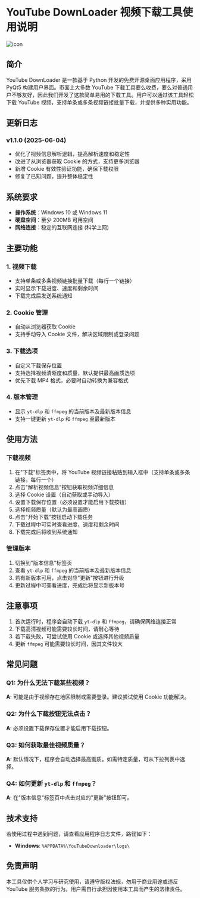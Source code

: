 # YouTube DownLoader 视频下载工具使用说明

![icon](https://cdn.jsdelivr.net/gh/hwangzhun/youtube_downloader@main/resources/icons/app_icon.png "YouTube DownLoader")

## 简介

YouTube DownLoader 是一款基于 Python 开发的免费开源桌面应用程序，采用 PyQt5 构建用户界面。市面上大多数 YouTube 下载工具要么收费，要么对普通用户不够友好，因此我们开发了这款简单易用的下载工具。用户可以通过该工具轻松下载 YouTube 视频，支持单条或多条视频链接批量下载，并提供多种实用功能。

## 更新日志

### v1.1.0 (2025-06-04)
- 优化了视频信息解析逻辑，提高解析速度和稳定性
- 改进了从浏览器获取 Cookie 的方式，支持更多浏览器
- 新增 Cookie 有效性验证功能，确保下载权限
- 修复了已知问题，提升整体稳定性

## 系统要求

- **操作系统**：Windows 10 或 Windows 11  
- **硬盘空间**：至少 200MB 可用空间  
- **网络连接**：稳定的互联网连接  (科学上网)

## 主要功能

### 1. 视频下载
- 支持单条或多条视频链接批量下载（每行一个链接）
- 实时显示下载进度、速度和剩余时间
- 下载完成后发送系统通知

### 2. Cookie 管理
- 自动从浏览器获取 Cookie
- 支持手动导入 Cookie 文件，解决区域限制或登录问题

### 3. 下载选项
- 自定义下载保存位置
- 支持选择视频清晰度和质量，默认提供最高画质选项
- 优先下载 MP4 格式，必要时自动转换为兼容格式

### 4. 版本管理
- 显示 `yt-dlp` 和 `ffmpeg` 的当前版本及最新版本信息
- 支持一键更新 `yt-dlp` 和 `ffmpeg` 至最新版本

## 使用方法

### 下载视频
1. 在"下载"标签页中，将 YouTube 视频链接粘贴到输入框中（支持单条或多条链接，每行一个）
2. 点击"解析视频信息"按钮获取视频详细信息
3. 选择 Cookie 设置（自动获取或手动导入）
4. 设置下载保存位置（必须设置才能启用下载按钮）
5. 选择视频质量（默认为最高画质）
6. 点击"开始下载"按钮启动下载任务
7. 下载过程中可实时查看进度、速度和剩余时间
8. 下载完成后将收到系统通知

### 管理版本
1. 切换到"版本信息"标签页
2. 查看 `yt-dlp` 和 `ffmpeg` 的当前版本及最新版本信息
3. 若有新版本可用，点击对应"更新"按钮进行升级
4. 更新过程中可查看进度，完成后将显示新版本号

## 注意事项
1. 首次运行时，程序会自动下载 `yt-dlp` 和 `ffmpeg`，请确保网络连接正常
2. 下载高清视频可能需要较长时间，请耐心等待
3. 若下载失败，可尝试使用 Cookie 或选择其他视频质量
4. 更新 `ffmpeg` 可能需要较长时间，因其文件较大

## 常见问题

### Q1: 为什么无法下载某些视频？
**A**: 可能是由于视频存在地区限制或需要登录。建议尝试使用 Cookie 功能解决。

### Q2: 为什么下载按钮无法点击？
**A**: 必须设置下载保存位置才能启用下载按钮。

### Q3: 如何获取最佳视频质量？
**A**: 默认情况下，程序会自动选择最高画质。如需特定质量，可从下拉列表中选择。

### Q4: 如何更新 `yt-dlp` 和 `ffmpeg`？
**A**: 在"版本信息"标签页中点击对应的"更新"按钮即可。

## 技术支持

若使用过程中遇到问题，请查看应用程序日志文件，路径如下：
- **Windows**: `%APPDATA%\YouTubeDownloader\logs\`

## 免责声明

本工具仅供个人学习与研究使用，请遵守版权法规，勿用于商业用途或违反 YouTube 服务条款的行为。用户需自行承担因使用本工具而产生的法律责任。
